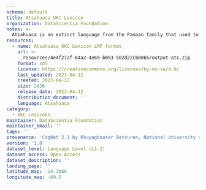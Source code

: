 ```yaml
---
schema: default
title: Atsahuaca UKC Lexicon
organization: DataScientia Foundation
notes: >-
  Atsahuaca is an extinct language from the Panoan family that used to be spoken in South America. The UKC Lexicon of Atsahuaca is represented as a lexico-semantic network. It consists of words, word senses, synsets, as well as sense-level and synset-level relationships
resources:
  - name: Atsahuaca UKC Lexicon LMF format
    url: >-
      resources/4e4f272f-64a2-4e69-b093-502d22cb0065/output-atc.zip
    format: xml
    license: https://creativecommons.org/licenses/by-nc-sa/4.0/
    last_updated: 2023-04-12
    created: 2023-04-12
    size: 2426
    release_date: 2023-04-12
    distribution_document: ''
    language: Atsahuaca
category:
  - UKC Lexicons
maintainer: DataScientia Foundation
maintainer_email: ''
tags: ''
provenance: 'CogNet 2.1 by Khuyagbaatar Batsuren, National University of Mongolia (http://cognet.ukc.disi.unitn.it); Native Languages of the Americas 2021.11. by Laura Redish and Orrin Lewis (http://www.native-languages.org); Princeton WordNet 2.1 by Princeton University (https://wordnet.princeton.edu)'
version: '1.0'
dataset_level: Language Level (L1-2)
dataset_access: Open Access
dataset_description: ''
landing_page: ''
latitude_map: -14.1666
longitude_map: -69.5
---
```


